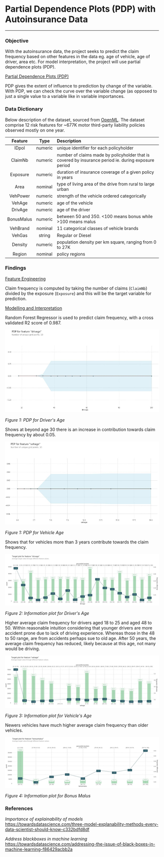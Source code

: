 # Partial Dependence Plots (PDP) with Autoinsurance Data

---

### Objective 

With the autoinsurance data, the project seeks to predict the claim frequency based on other features in the data eg. age of vehicle, age of driver, area etc. For model interpretation, the project will use partial dependence plots (PDP). 

<ins>Partial Dependence Plots (PDP)</ins>

PDP gives the extent of influence to prediction by change of the variable. With PDP, we can check the curve over the variable change (as opposed to just a single value to a variable like in variable importances.

### Data Dictionary 

Below description of the dataset, sourced from [OpenML](https://www.openml.org/d/41214). The dataset comprise 12 risk features for ~677K motor third-party liability policies observed mostly on one year. 

| Feature | Type | Description |
| :-----: | :--: | :---------- |
| IDpol | numeric | unique identifier for each policyholder |
| ClaimNb | numeric | number of claims made by policyholder that is covered by insurance period ie. during exposure period |
| Exposure | numeric | duration of insurance coverage of a given policy in years |
| Area | nominal | type of living area of the drive from rural to large urban |
| VehPower | numeric | strength of the vehicle ordered categorically |
| VehAge | numeric | age of the vehicle |
| DrivAge | numeric | age of the driver |
| BonusMalus | numeric | between 50 and 350. <100 means bonus while >100 means malus |
| VehBrand | nominal | 11 categorical classes of vehicle brands |
| VehGas | string | Regular or Diesel |
| Density | numeric | population density per km square, ranging from 0 to 27K |
| Region | nominal | policy regions |

### Findings

<ins>Feature Engineering</ins>

Claim frequency is computed by taking the number of claims (`ClaimNb`) divided by the exposure (`Exposure`) and this will be the target variable for prediction. 

<ins>Modelling and Interpretation</ins>

Random Forest Regressor is used to predict claim frequency, with a cross validated R2 score of 0.987.


![](assets/pdp-drivage.JPG)

*Figure 1: PDP for Driver's Age*

Shows at beyond age 30 there is an increase in contribution towards claim frequency by about 0.05.


![](assets/pdp-vehage.JPG)

*Figure 1: PDP for Vehicle Age*

Shows that for vehicles more than 3 years contribute towards the claim frequency.


![](assets/info-plot-drivage.JPG)

*Figure 2: Information plot for Driver's Age*

Higher average claim frequency for drivers aged 18 to 25 and aged 48 to 50. Within reasonable intuition considering that younger drivers are more accident prone due to lack of driving experience. Whereas those in the 48 to 50 range, are from accidents perhaps sue to old age. After 50 years, the average claim frequency has reduced, likely because at this age, not many would be driving. 


![](assets/info-plot-vehage.JPG)

*Figure 3: Information plot for Vehicle's Age*

Newers vehicles have much higher average claim frequency than older vehicles. 


![](assets/info-plot-bonusmalus.JPG)

*Figure 4: Information plot for Bonus Malus*



### References

*Importance of explainability of models*
https://towardsdatascience.com/three-model-explanability-methods-every-data-scientist-should-know-c332bdfd8df

*Address blackboxes in machine learning*
https://towardsdatascience.com/addressing-the-issue-of-black-boxes-in-machine-learning-f86429acbb2a
